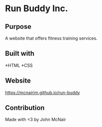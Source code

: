# Run Buddy Inc.

## Purpose
A website that offers fitness training services.

## Built with 
*HTML
*CSS

## Website
https://mcnairjm.github.io/run-buddy

## Contribution
Made with <3 by John McNair

